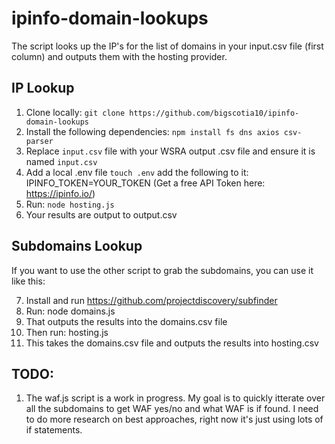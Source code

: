 # ipinfo-domain-lookups

The script looks up the IP's for the list of domains in your input.csv file (first column) and outputs them with the hosting provider.

## IP Lookup
1. Clone locally: ```git clone https://github.com/bigscotia10/ipinfo-domain-lookups```
2. Install the following dependencies: ```npm install fs dns axios csv-parser```
3. Replace ```input.csv``` file with your WSRA output .csv file and ensure it is named ```input.csv``` 
4. Add a local .env file ```touch .env``` add the following to it: IPINFO_TOKEN=YOUR_TOKEN (Get a free API Token here: https://ipinfo.io/)
5. Run: ```node hosting.js```
6. Your results are output to output.csv

## Subdomains Lookup
If you want to use the other script to grab the subdomains, you can use it like this:

7. Install and run https://github.com/projectdiscovery/subfinder
8. Run: node domains.js
9. That outputs the results into the domains.csv file
10. Then run: hosting.js
11. This takes the domains.csv file and outputs the results into hosting.csv

## TODO:
1. The waf.js script is a work in progress. My goal is to quickly itterate over all the subdomains to get WAF yes/no and what WAF is if found. I need to do more research on best approaches, right now it's just using lots of if statements.
